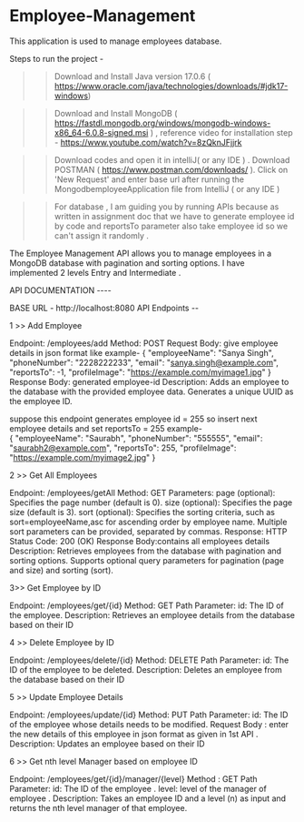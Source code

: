 # Employee-Management
This application is used to manage employees database.

Steps to run the project - 
>> Download and Install Java version 17.0.6  ( https://www.oracle.com/java/technologies/downloads/#jdk17-windows)

>> Download and Install MongoDB ( https://fastdl.mongodb.org/windows/mongodb-windows-x86_64-6.0.8-signed.msi ) , reference video for installation step - https://www.youtube.com/watch?v=8zQknJFjjrk 

>> Download codes and open it in intelliJ( or any IDE ) .
>> Download POSTMAN ( https://www.postman.com/downloads/ ). Click on 'New Request' and enter base url after running the MongodbemployeeApplication file from IntelliJ ( or any IDE )


>> For database , I am guiding you by running APIs because as written in assignment doc that we have to generate employee id by code and reportsTo parameter also take employee id so we can't assign it randomly .


The Employee Management API allows you to manage employees in a MongoDB database with pagination and sorting options.
I have implemented 2 levels Entry and Intermediate .



   API DOCUMENTATION ----


BASE URL -   http://localhost:8080
API Endpoints --

1 >>  Add Employee

Endpoint: /employees/add
Method: POST
Request Body:  give employee details in json format like example-
{
    "employeeName": "Sanya Singh",
    "phoneNumber": "2228222233",
    "email": "sanya.singh@example.com",
    "reportsTo": -1,
    "profileImage": "https://example.com/myimage1.jpg"
}
Response Body: generated employee-id
Description: Adds an employee to the database with the provided employee data. Generates a unique UUID as the employee ID.

suppose this endpoint generates employee id = 255
so insert next employee details and set reportsTo = 255
example-  
   {
        "employeeName": "Saurabh",
        "phoneNumber": "555555",
        "email": "saurabh2@example.com",
        "reportsTo": 255,
        "profileImage": "https://example.com/myimage2.jpg"
    }



2 >> Get All Employees

Endpoint: /employees/getAll
Method: GET
Parameters:
page (optional): Specifies the page number (default is 0).
size (optional): Specifies the page size (default is 3).
sort (optional): Specifies the sorting criteria, such as sort=employeeName,asc for ascending order by employee name. Multiple sort parameters can be provided, separated by commas.
Response:
HTTP Status Code: 200 (OK)
Response Body:contains all employees details
Description: Retrieves employees from the database with pagination and sorting options. Supports optional query parameters for pagination (page and size) and sorting (sort).



3>> Get Employee by ID 

Endpoint: /employees/get/{id}
Method: GET
Path Parameter:
id: The ID of the employee.
Description: Retrieves an employee details from the database based on their ID



4 >>  Delete Employee by ID

Endpoint: /employees/delete/{id}
Method: DELETE
Path Parameter:
id: The ID of the employee to be deleted.
Description: Deletes an employee from the database based on their ID



5 >>  Update Employee Details

Endpoint: /employees/update/{id}
Method: PUT
Path Parameter:
id: The ID of the employee whose details needs to be modified.
Request Body : enter the new details of this employee in json format as given in 1st API .
Description: Updates an employee based on their ID



6 >>  Get nth level Manager based on employee ID

Endpoint: /employees/get/{id}/manager/{level}
Method : GET
Path Parameter:
id: The ID of the employee .
level: level of the manager of employee .
Description: Takes an employee ID and a level (n) as input and returns the nth level manager of that employee.



